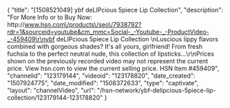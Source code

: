 {
    "title": "[1508521049] ybf deLIPcious 5piece Lip Collection",
    "description": "For More Info or to Buy Now: http:\/\/www.hsn.com\/products\/seo\/7938792?rdr=1&sourceid=youtube&cm_mmc=Social-_-Youtube-_-ProductVideo-_-459409\r\nybf deLIPcious 5piece Lip Collection \nLuscious lippy flavors combined with gorgeous shades? It's all yours, girlfriend! From fresh fuchsia to the perfect neutral nude, this collection of lipsticks...\r\nPrices shown on the previously recorded video may not represent the current price.  View hsn.com to view the current selling price. HSN Item #459409",
    "channelid": "123179144",
    "videoid": "123178820",
    "date_created": "1507924775",
    "date_modified": "1508372633",
    "type": "captivate",
    "layout": "channelVideo",
    "url": "\/hsn-network\/ybf-delipcious-5piece-lip-collection\/123179144-123178820"
}